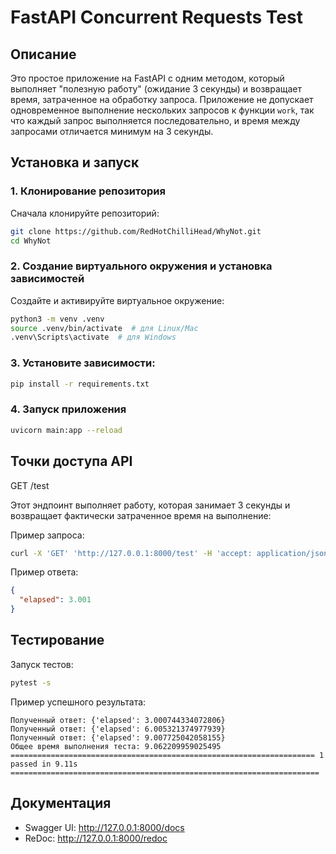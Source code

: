# FastAPI Concurrent Requests Test

## Описание

Это простое приложение на FastAPI с одним методом, который выполняет "полезную работу" (ожидание 3 секунды) 
и возвращает время, затраченное на обработку запроса. 
Приложение не допускает одновременное выполнение нескольких запросов к функции `work`, 
так что каждый запрос выполняется последовательно, и время между запросами отличается минимум на 3 секунды.

## Установка и запуск

### 1. Клонирование репозитория

Сначала клонируйте репозиторий:
```bash
git clone https://github.com/RedHotChilliHead/WhyNot.git
cd WhyNot
```

### 2. Создание виртуального окружения и установка зависимостей

Создайте и активируйте виртуальное окружение:
```bash
python3 -m venv .venv
source .venv/bin/activate  # для Linux/Mac
.venv\Scripts\activate  # для Windows
```

### 3. Установите зависимости:
```bash
pip install -r requirements.txt
```

### 4. Запуск приложения
```bash
uvicorn main:app --reload
```

## Точки доступа API

GET /test

Этот эндпоинт выполняет работу, которая занимает 3 секунды и возвращает фактически затраченное время на выполнение:

Пример запроса:
```bash
curl -X 'GET' 'http://127.0.0.1:8000/test' -H 'accept: application/json'
```

Пример ответа:
```json
{
  "elapsed": 3.001
}
```

## Тестирование

Запуск тестов:
```bash
pytest -s
```

Пример успешного результата:
```
Полученный ответ: {'elapsed': 3.000744334072806}
Полученный ответ: {'elapsed': 6.005321374977939}
Полученный ответ: {'elapsed': 9.007725042058155}
Общее время выполнения теста: 9.062209959025495
==================================================================== 1 passed in 9.11s =====================================================================
```

## Документация
- Swagger UI: http://127.0.0.1:8000/docs
- ReDoc: http://127.0.0.1:8000/redoc

